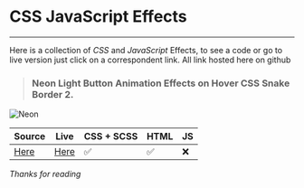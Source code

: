 # CSS JavaScript Effects
---
Here is a collection of *CSS* and *JavaScript* Effects, to see a code or go to live version just click on a correspondent link. All link hosted here on github

> ### Neon Light Button Animation Effects on Hover CSS Snake Border 2.
![Neon](https://images2.imgbox.com/c0/26/3UrNCazG_o.jpg)

| Source| Live | CSS + SCSS | HTML| JS |
| --- | --- | --- | --- | --- |
| [Here](https://github.com/Victor-Nikliaiev/CSS-JavaScript-Effects/tree/master/Neon-Light-Button-Animation-Effects-on-Hover-CSS-Snake-Border-2) | [Here](https://victor-nikliaiev.github.io/CSS-JavaScript-Effects/Neon-Light-Button-Animation-Effects-on-Hover-CSS-Snake-Border-2/dist/)| ✅ | ✅ |  ❌ | 

_Thanks for reading_ 
